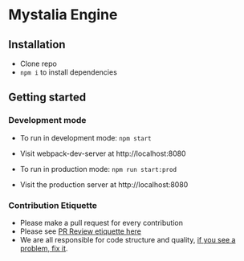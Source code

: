 # Mystalia Engine

## Installation

- Clone repo
- `npm i` to install dependencies

## Getting started

### Development mode

- To run in development mode: `npm start`
- Visit webpack-dev-server at http://localhost:8080

- To run in production mode: `npm run start:prod`
- Visit the production server at http://localhost:8080

### Contribution Etiquette

- Please make a pull request for every contribution
- Please see [PR Review etiquette here](https://github.com/thoughtbot/guides/tree/master/code-review)
- We are all responsible for code structure and quality, [if you see a problem, fix it](https://deviq.com/boy-scout-rule/).
